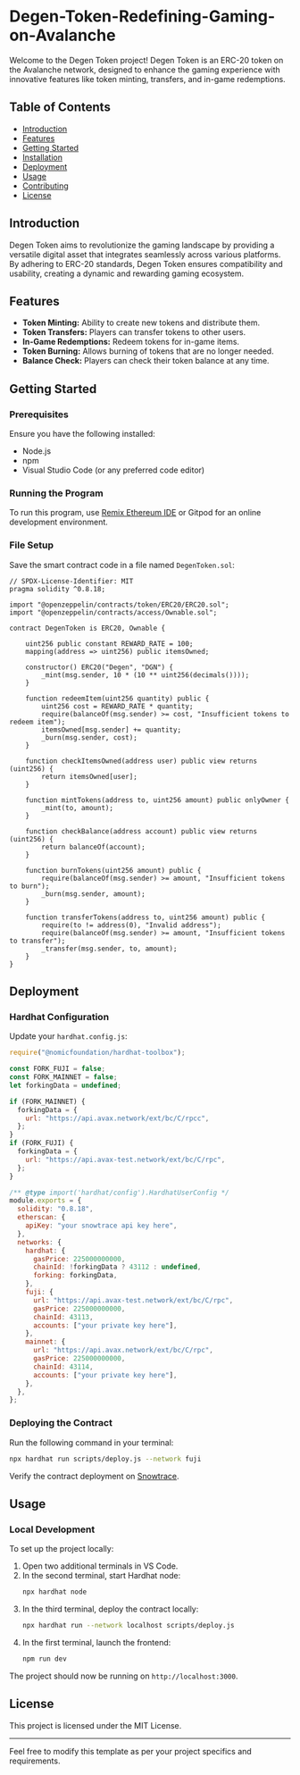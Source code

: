 # Degen-Token-Redefining-Gaming-on-Avalanche


Welcome to the Degen Token project! Degen Token is an ERC-20 token on the Avalanche network, designed to enhance the gaming experience with innovative features like token minting, transfers, and in-game redemptions.

## Table of Contents

- [Introduction](#introduction)
- [Features](#features)
- [Getting Started](#getting-started)
- [Installation](#installation)
- [Deployment](#deployment)
- [Usage](#usage)
- [Contributing](#contributing)
- [License](#license)

## Introduction

Degen Token aims to revolutionize the gaming landscape by providing a versatile digital asset that integrates seamlessly across various platforms. By adhering to ERC-20 standards, Degen Token ensures compatibility and usability, creating a dynamic and rewarding gaming ecosystem.

## Features

- **Token Minting:** Ability to create new tokens and distribute them.
- **Token Transfers:** Players can transfer tokens to other users.
- **In-Game Redemptions:** Redeem tokens for in-game items.
- **Token Burning:** Allows burning of tokens that are no longer needed.
- **Balance Check:** Players can check their token balance at any time.

## Getting Started

### Prerequisites

Ensure you have the following installed:

- Node.js
- npm
- Visual Studio Code (or any preferred code editor)

### Running the Program

To run this program, use [Remix Ethereum IDE](https://remix.ethereum.org/#lang=en&optimize=false&runs=200&evmVersion=null&version=soljson-v0.8.23+commit.f704f362.js) or Gitpod for an online development environment.

### File Setup

Save the smart contract code in a file named `DegenToken.sol`:

```solidity
// SPDX-License-Identifier: MIT
pragma solidity ^0.8.18;

import "@openzeppelin/contracts/token/ERC20/ERC20.sol";
import "@openzeppelin/contracts/access/Ownable.sol";

contract DegenToken is ERC20, Ownable {
    
    uint256 public constant REWARD_RATE = 100;
    mapping(address => uint256) public itemsOwned;

    constructor() ERC20("Degen", "DGN") {
        _mint(msg.sender, 10 * (10 ** uint256(decimals())));
    }

    function redeemItem(uint256 quantity) public {
        uint256 cost = REWARD_RATE * quantity;
        require(balanceOf(msg.sender) >= cost, "Insufficient tokens to redeem item");
        itemsOwned[msg.sender] += quantity;
        _burn(msg.sender, cost);
    }

    function checkItemsOwned(address user) public view returns (uint256) {
        return itemsOwned[user];
    }

    function mintTokens(address to, uint256 amount) public onlyOwner {
        _mint(to, amount);
    }

    function checkBalance(address account) public view returns (uint256) {
        return balanceOf(account);
    }

    function burnTokens(uint256 amount) public {
        require(balanceOf(msg.sender) >= amount, "Insufficient tokens to burn");
        _burn(msg.sender, amount);
    }

    function transferTokens(address to, uint256 amount) public {
        require(to != address(0), "Invalid address");
        require(balanceOf(msg.sender) >= amount, "Insufficient tokens to transfer");
        _transfer(msg.sender, to, amount);
    }
}
```

## Deployment

### Hardhat Configuration

Update your `hardhat.config.js`:

```javascript
require("@nomicfoundation/hardhat-toolbox");

const FORK_FUJI = false;
const FORK_MAINNET = false;
let forkingData = undefined;

if (FORK_MAINNET) {
  forkingData = {
    url: "https://api.avax.network/ext/bc/C/rpcc",
  };
}
if (FORK_FUJI) {
  forkingData = {
    url: "https://api.avax-test.network/ext/bc/C/rpc",
  };
}

/** @type import('hardhat/config').HardhatUserConfig */
module.exports = {
  solidity: "0.8.18",
  etherscan: {
    apiKey: "your snowtrace api key here",
  },
  networks: {
    hardhat: {
      gasPrice: 225000000000,
      chainId: !forkingData ? 43112 : undefined, 
      forking: forkingData,
    },
    fuji: {
      url: "https://api.avax-test.network/ext/bc/C/rpc",
      gasPrice: 225000000000,
      chainId: 43113,
      accounts: ["your private key here"],
    },
    mainnet: {
      url: "https://api.avax.network/ext/bc/C/rpc",
      gasPrice: 225000000000,
      chainId: 43114,
      accounts: ["your private key here"],
    },
  },
};
```

### Deploying the Contract

Run the following command in your terminal:

```sh
npx hardhat run scripts/deploy.js --network fuji
```

Verify the contract deployment on [Snowtrace](https://snowtrace.io).

## Usage

### Local Development

To set up the project locally:

1. Open two additional terminals in VS Code.
2. In the second terminal, start Hardhat node:
   ```sh
   npx hardhat node
   ```
3. In the third terminal, deploy the contract locally:
   ```sh
   npx hardhat run --network localhost scripts/deploy.js
   ```
4. In the first terminal, launch the frontend:
   ```sh
   npm run dev
   ```

The project should now be running on `http://localhost:3000`.


## License

This project is licensed under the MIT License.

---

Feel free to modify this template as per your project specifics and requirements.
